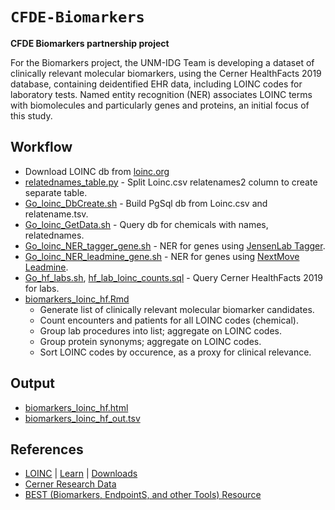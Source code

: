 # `CFDE-Biomarkers`

__CFDE Biomarkers partnership project__

For the Biomarkers project, the UNM-IDG Team is developing a dataset of clinically
relevant molecular biomarkers, using the Cerner HealthFacts 2019 database,
containing deidentified EHR data, including LOINC codes for laboratory tests.
Named entity recognition (NER) associates LOINC terms with biomolecules and
particularly genes and proteins, an initial focus of this study.

## Workflow

 * Download LOINC db from [loinc.org](https://loinc.org)
 * [relatednames\_table.py](python/relatednames_table.py) - Split Loinc.csv relatenames2 column to create separate table.
 * [Go\_loinc\_DbCreate.sh](sh/Go_loinc_DbCreate.sh) - Build PgSql db from Loinc.csv and relatename.tsv.
 * [Go\_loinc\_GetData.sh](sh/Go_loinc_GetData.sh) - Query db for chemicals with names, relatednames.
 * [Go\_loinc\_NER\_tagger\_gene.sh](sh/Go_loinc_NER_tagger_gene.sh) - NER for genes using [JensenLab Tagger](https://github.com/larsjuhljensen/tagger).
 * [Go\_loinc\_NER\_leadmine\_gene.sh](sh/Go_loinc_NER_leadmine_gene.sh) - NER for genes using [NextMove Leadmine](https://nextmovesoftware.com/).
 * [Go\_hf\_labs.sh](sh/Go_hf_labs.sh), [hf\_lab\_loinc\_counts.sql](sql/hf_lab_loinc_counts.sql) - Query Cerner HealthFacts 2019 for labs.
 * [biomarkers\_loinc\_hf.Rmd](R/biomarkers_loinc_hf.Rmd)
   * Generate list of clinically relevant molecular biomarker candidates.
   * Count encounters and patients for all LOINC codes (chemical).
   * Group lab procedures into list; aggregate on LOINC codes.
   * Group protein synonyms; aggregate on LOINC codes.
   * Sort LOINC codes by occurence, as a proxy for clinical relevance.


## Output

 * [biomarkers\_loinc\_hf.html](R/biomarkers_loinc_hf.html)
 * [biomarkers\_loinc\_hf\_out.tsv](output/biomarkers_loinc_hf_out.tsv)

## References

 * [LOINC](https://loinc.org/) | [Learn](https://loinc.org/learn/) | [Downloads](https://loinc.org/downloads/)
 * [Cerner Research Data](https://www.cerner.com/ap/en/solutions/data-research)
 * [BEST (Biomarkers, EndpointS, and other Tools) Resource](https://www.ncbi.nlm.nih.gov/books/NBK326791/)
